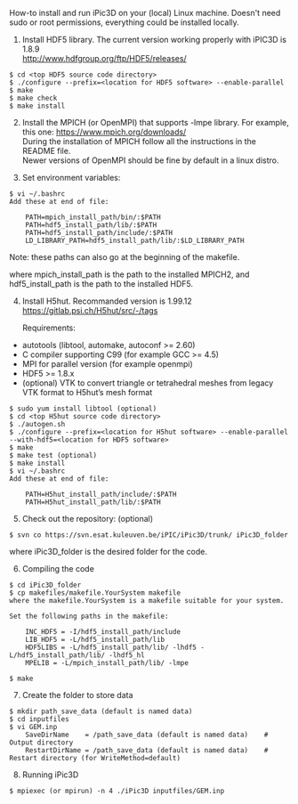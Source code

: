How-to install and run iPic3D on your (local) Linux machine.
Doesn't need sudo or root permissions, everything could be installed locally.

1. Install HDF5 library. The current version working properly with iPIC3D is 1.8.9 <br/>
http://www.hdfgroup.org/ftp/HDF5/releases/

```
$ cd <top HDF5 source code directory>
$ ./configure --prefix=<location for HDF5 software> --enable-parallel
$ make 
$ make check
$ make install
```

2. Install the MPICH (or OpenMPI) that supports -lmpe library. For example, this one:
https://www.mpich.org/downloads/ <br/>
During the installation of MPICH follow all the instructions in the README file. <br/>
Newer versions of OpenMPI should be fine by default in a linux distro.


3. Set environment variables:

```
$ vi ~/.bashrc
Add these at end of file:

    PATH=mpich_install_path/bin/:$PATH
    PATH=hdf5_install_path/lib/:$PATH
    PATH=hdf5_install_path/include/:$PATH
    LD_LIBRARY_PATH=hdf5_install_path/lib/:$LD_LIBRARY_PATH
```
Note: these paths can also go at the beginning of the makefile. <br/>

where mpich_install_path is the path to the installed MPICH2, and hdf5_install_path is the path to the installed HDF5.

4. Install H5hut. Recommanded version is 1.99.12 <br/>
    https://gitlab.psi.ch/H5hut/src/-/tags

    Requirements:
- autotools (libtool, automake, autoconf >= 2.60)
- C compiler supporting C99 (for example GCC >= 4.5)
- MPI for parallel version (for example openmpi)
- HDF5 >= 1.8.x
- (optional) VTK to convert triangle or tetrahedral meshes from legacy VTK format to H5hut’s mesh format
```
$ sudo yum install libtool (optional)
$ cd <top H5hut source code directory>
$ ./autogen.sh
$ ./configure --prefix=<location for H5hut software> --enable-parallel --with-hdf5=<location for HDF5 software>
$ make
$ make test (optional)
$ make install
$ vi ~/.bashrc
Add these at end of file:

    PATH=H5hut_install_path/include/:$PATH
    PATH=H5hut_install_path/lib/:$PATH
```

5. Check out the repository: (optional)
```
$ svn co https://svn.esat.kuleuven.be/iPIC/iPic3D/trunk/ iPic3D_folder
```
where iPic3D_folder is the desired folder for the code.

6. Compiling the code
```
$ cd iPic3D_folder
$ cp makefiles/makefile.YourSystem makefile
where the makefile.YourSystem is a makefile suitable for your system.

Set the following paths in the makefile:

    INC_HDF5 = -I/hdf5_install_path/include
    LIB_HDF5 = -L/hdf5_install_path/lib
    HDF5LIBS = -L/hdf5_install_path/lib/ -lhdf5 -L/hdf5_install_path/lib/ -lhdf5_hl 
    MPELIB = -L/mpich_install_path/lib/ -lmpe

$ make
```
7. Create the folder to store data
```
$ mkdir path_save_data (default is named data)
$ cd inputfiles
$ vi GEM.inp
    SaveDirName    = /path_save_data (default is named data)    # Output directory
    RestartDirName = /path_save_data (default is named data)    # Restart directory (for WriteMethod=default)

```

8. Running iPic3D
```
$ mpiexec (or mpirun) -n 4 ./iPic3D inputfiles/GEM.inp
```